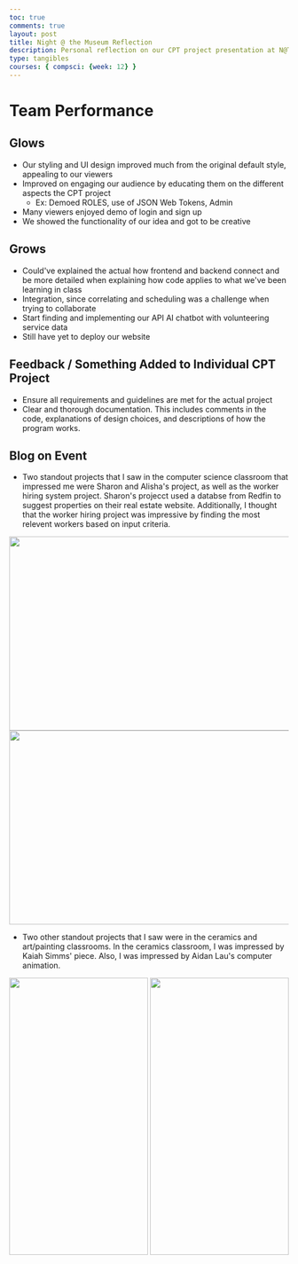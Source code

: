 ```yaml
---
toc: true
comments: true
layout: post
title: Night @ the Museum Reflection
description: Personal reflection on our CPT project presentation at N@TM
type: tangibles
courses: { compsci: {week: 12} }
---
```


# Team Performance
## Glows
- Our styling and UI design improved much from the original default style, appealing to our viewers
- Improved on engaging our audience by educating them on the different aspects the CPT project
    - Ex: Demoed ROLES, use of JSON Web Tokens, Admin
- Many viewers enjoyed demo of login and sign up
- We showed the functionality of our idea and got to be creative
## Grows
- Could've explained the actual how frontend and backend connect and be more detailed when explaining how code applies to what we've been learning in class
- Integration, since correlating and scheduling was a challenge when trying to collaborate
- Start finding and implementing our API AI chatbot with volunteering service data
- Still have yet to deploy our website

## Feedback / Something Added to Individual CPT Project
- Ensure all requirements and guidelines are met for the actual project
- Clear and thorough documentation. This includes comments in the code, explanations of design choices, and descriptions of how the program works.

## Blog on Event

- Two standout projects that I saw in the computer science classroom that impressed me were Sharon and Alisha's project, as well as the worker hiring system project. Sharon's projecct used a databse from Redfin to suggest properties on their real estate website. Additionally, I thought that the worker hiring project was impressive by
 finding the most relevent workers based on input criteria.

<img src="https://github.com/alaraipek/Issues/assets/115954616/721fac47-de83-4cb1-870e-9809d57978ca" width="550" height="350">
<img src="https://github.com/alaraipek/Issues/assets/115954616/3106dfd0-6889-457b-ba3a-33b82052f8db" width="550" height="350">

- Two other standout projects that I saw were in the ceramics and art/painting classrooms. In the ceramics classroom, I was impressed by Kaiah Simms' piece. Also, I was impressed by Aidan Lau's computer animation.

<img src="https://github.com/alaraipek/Issues/assets/115954616/7d0581e2-244d-4bc7-832c-07c59e46635d" width="250" height="500">
<img src="https://github.com/alaraipek/Issues/assets/115954616/f868510e-84b2-409a-99c0-148c09057d10" width="250" height="500">